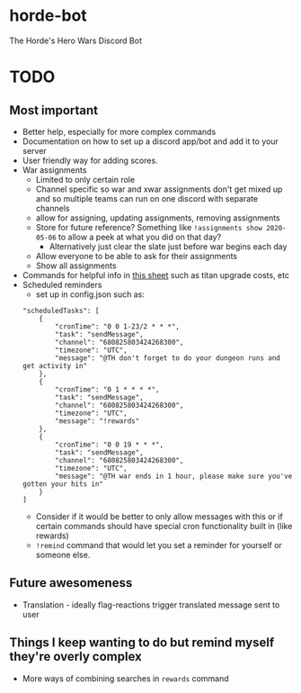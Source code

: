 # horde-bot
The Horde's Hero Wars Discord Bot


# TODO
## Most important
* Better help, especially for more complex commands
* Documentation on how to set up a discord app/bot and add it to your server
* User friendly way for adding scores.
* War assignments
    * Limited to only certain role
    * Channel specific so war and xwar assignments don't get mixed up and so multiple teams can run on one discord with separate channels
    * allow for assigning, updating assignments, removing assignments
    * Store for future reference? Something like `!assignments show 2020-05-06` to allow a peek at what you did on that day?
        * Alternatively just clear the slate just before war begins each day
    * Allow everyone to be able to ask for their assignments
    * Show all assignments
* Commands for helpful info in [this sheet](https://docs.google.com/spreadsheets/d/1yKuUZNk8SpnZ4dMhoDKz8r6OjXDAvD-3y17yyNP39_g/edit#gid=1154313169) such as titan upgrade costs, etc
* Scheduled reminders
    * set up in config.json such as:
    ```
	"scheduledTasks": [
		{
			"cronTime": "0 0 1-23/2 * * *",
			"task": "sendMessage",
			"channel": "680825803424268300",
			"timezone": "UTC",
			"message": "@TH don't forget to do your dungeon runs and get activity in"
		},
		{
			"cronTime": "0 1 * * * *",
			"task": "sendMessage",
			"channel": "680825803424268300",
			"timezone": "UTC",
			"message": "!rewards"
		},
		{
			"cronTime": "0 0 19 * * *",
			"task": "sendMessage",
			"channel": "680825803424268300",
			"timezone": "UTC",
			"message": "@TH war ends in 1 hour, please make sure you've gotten your hits in"
		}
	]
    ```
    * Consider if it would be better to only allow messages with this or if certain commands should have special cron functionality built in (like rewards)  
    * `!remind` command that would let you set a reminder for yourself or someone else.

## Future awesomeness
* Translation - ideally flag-reactions trigger translated message sent to user

## Things I keep wanting to do but remind myself they're overly complex
* More ways of combining searches in `rewards` command
